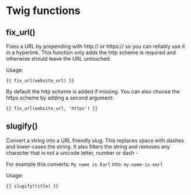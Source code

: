 # Twig functions

## fix_url()

Fixes a URL by prepending with http:// or https:// so you can reliably use it in a hyperlink. This function only adds
the http scheme is required and otherwise should leave the URL untouched.

Usage:

```
{{ fix_url(website_url) }}
```

By default the http scheme is added if missing. You can also choose the https scheme by adding a second argument:

```
{{ fix_url(website_url, 'https') }}
```

## slugify()

Convert a string into a URL friendly slug. This replaces space with dashes and lower-cases the string. It also filters 
the string and removes any character that is not a unicode letter, number or dash -

For example this converts: `My name is Earl` into: `my-name-is-earl`

Usage:

```
{{ slugify(title) }}
```
